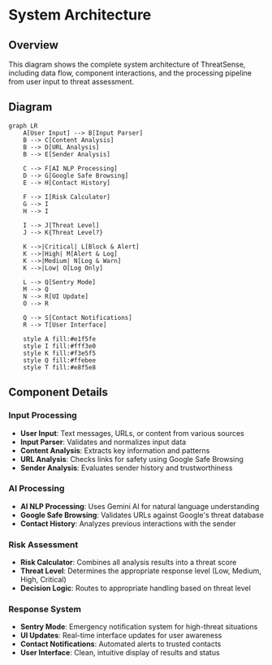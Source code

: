 # System Architecture

## Overview

This diagram shows the complete system architecture of ThreatSense, including data flow, component interactions, and the processing pipeline from user input to threat assessment.

## Diagram

```mermaid
graph LR
    A[User Input] --> B[Input Parser]
    B --> C[Content Analysis]
    B --> D[URL Analysis]
    B --> E[Sender Analysis]
    
    C --> F[AI NLP Processing]
    D --> G[Google Safe Browsing]
    E --> H[Contact History]
    
    F --> I[Risk Calculator]
    G --> I
    H --> I
    
    I --> J[Threat Level]
    J --> K{Threat Level?}
    
    K -->|Critical| L[Block & Alert]
    K -->|High| M[Alert & Log]
    K -->|Medium| N[Log & Warn]
    K -->|Low| O[Log Only]
    
    L --> Q[Sentry Mode]
    M --> Q
    N --> R[UI Update]
    O --> R
    
    Q --> S[Contact Notifications]
    R --> T[User Interface]
    
    style A fill:#e1f5fe
    style I fill:#fff3e0
    style K fill:#f3e5f5
    style Q fill:#ffebee
    style T fill:#e8f5e8
```

## Component Details

### Input Processing
- **User Input**: Text messages, URLs, or content from various sources
- **Input Parser**: Validates and normalizes input data
- **Content Analysis**: Extracts key information and patterns
- **URL Analysis**: Checks links for safety using Google Safe Browsing
- **Sender Analysis**: Evaluates sender history and trustworthiness

### AI Processing
- **AI NLP Processing**: Uses Gemini AI for natural language understanding
- **Google Safe Browsing**: Validates URLs against Google's threat database
- **Contact History**: Analyzes previous interactions with the sender

### Risk Assessment
- **Risk Calculator**: Combines all analysis results into a threat score
- **Threat Level**: Determines the appropriate response level (Low, Medium, High, Critical)
- **Decision Logic**: Routes to appropriate handling based on threat level

### Response System
- **Sentry Mode**: Emergency notification system for high-threat situations
- **UI Updates**: Real-time interface updates for user awareness
- **Contact Notifications**: Automated alerts to trusted contacts
- **User Interface**: Clean, intuitive display of results and status 